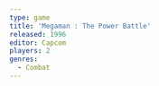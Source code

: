 ```yaml
---
type: game
title: 'Megaman : The Power Battle'
released: 1996
editor: Capcom
players: 2
genres:
  - Combat
---
```

